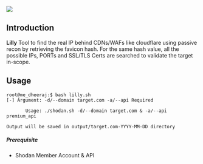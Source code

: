 <a href="https://www.buymeacoffee.com/medheeraj"><img src="https://img.buymeacoffee.com/button-api/?text=Buy me a beer&emoji=🍺&slug=medheeraj&button_colour=FFDD00&font_colour=000000&font_family=Cookie&outline_colour=000000&coffee_colour=ffffff"></a>

## Introduction

**Lilly**
Tool to find the real IP behind CDNs/WAFs like cloudflare using passive recon by retrieving the favicon hash. For the same hash value, all the possible IPs, PORTs and SSL/TLS Certs are searched to validate the target in-scope.

## Usage
```
root@me_dheeraj:$ bash lilly.sh
[-] Argument: -d/--domain target.com -a/--api Required

       Usage: ./shodan.sh -d/--domain target.com & -a/--api premium_api

Output will be saved in output/target.com-YYYY-MM-DD directory
```
##### Prerequisite
- Shodan Member Account & API
